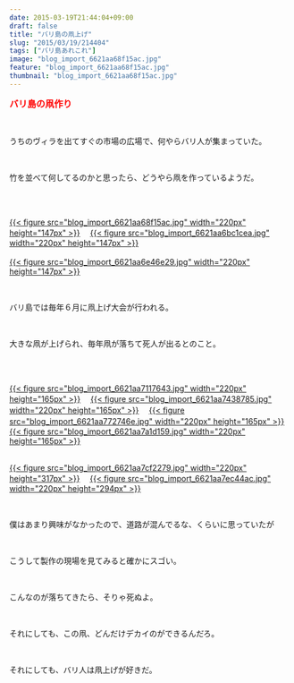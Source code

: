 ```yaml
---
date: 2015-03-19T21:44:04+09:00
draft: false
title: "バリ島の凧上げ"
slug: "2015/03/19/214404"
tags: ["バリ島あれこれ"]
image: "blog_import_6621aa68f15ac.jpg"
feature: "blog_import_6621aa68f15ac.jpg"
thumbnail: "blog_import_6621aa68f15ac.jpg"
---
```

<p><font color="#ff0000" size="3"><strong>バリ島の凧作り</strong></font></p><br/><p>うちのヴィラを出てすぐの市場の広場で、何やらバリ人が集まっていた。</p><br/><p>竹を並べて何してるのかと思ったら、どうやら凧を作っているようだ。</p><br/><p><br/><a href="blog_import_6621aa6a791e1.jpg">{{< figure src="blog_import_6621aa68f15ac.jpg" width="220px" height="147px" >}}</a> 　<a href="blog_import_6621aa6d0750b.jpg">{{< figure src="blog_import_6621aa6bc1cea.jpg" width="220px" height="147px" >}}</a> <br/><br/><a href="blog_import_6621aa6f80b8c.jpg">{{< figure src="blog_import_6621aa6e46e29.jpg" width="220px" height="147px" >}}</a> <br/></p><br/><p>バリ島では毎年６月に凧上げ大会が行われる。</p><br/><p>大きな凧が上げられ、毎年凧が落ちて死人が出るとのこと。</p><br/><p><br/><a href="blog_import_6621aa726ddef.jpg">{{< figure src="blog_import_6621aa7117643.jpg" width="220px" height="165px" >}}</a> 　<a href="blog_import_6621aa756dc76.jpg">{{< figure src="blog_import_6621aa7438785.jpg" width="220px" height="165px" >}}</a> 　<a href="blog_import_6621aa7884bb2.jpg">{{< figure src="blog_import_6621aa772746e.jpg" width="220px" height="165px" >}}</a> 　<a href="blog_import_6621aa7b5370e.jpg">{{< figure src="blog_import_6621aa7a1d159.jpg" width="220px" height="165px" >}}</a> <br/></p><p><br/><a href="blog_import_6621aa7d5a576.jpg">{{< figure src="blog_import_6621aa7cf2279.jpg" width="220px" height="317px" >}}</a> 　<a href="blog_import_6621aa8003b9e.jpg">{{< figure src="blog_import_6621aa7ec44ac.jpg" width="220px" height="294px" >}}</a> <br/></p><br/><p>僕はあまり興味がなかったので、道路が混んでるな、くらいに思っていたが</p><br/><p>こうして製作の現場を見てみると確かにスゴい。</p><br/><p>こんなのが落ちてきたら、そりゃ死ぬよ。</p><br/><p>それにしても、この凧、どんだけデカイのができるんだろ。</p><br/><p>それにしても、バリ人は凧上げが好きだ。</p>


